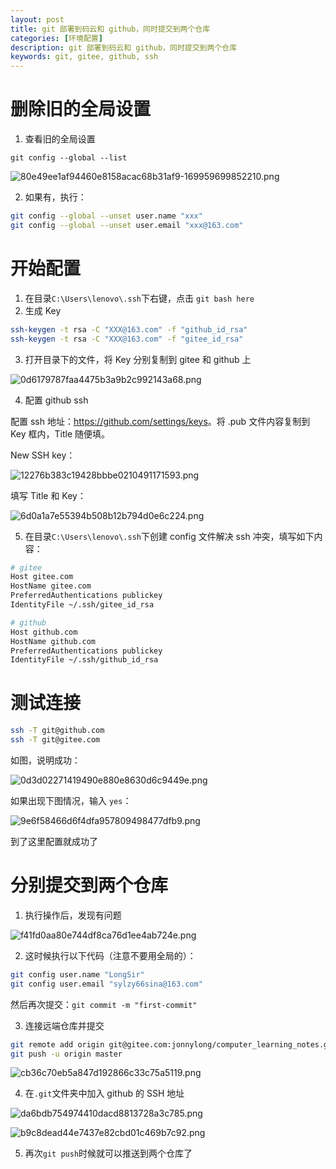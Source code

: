 ```yaml
---
layout: post
title: git 部署到码云和 github，同时提交到两个仓库
categories: [环境配置]
description: git 部署到码云和 github，同时提交到两个仓库
keywords: git, gitee, github, ssh
---
```


# 删除旧的全局设置

1. 查看旧的全局设置

`git config --global --list `

![80e49ee1af94460e8158acac68b31af9-169959699852210.png](https://cdn.jsdelivr.net/gh/isanthree/blog-gallery/pic/80e49ee1af94460e8158acac68b31af9-169959699852210.png)

2. 如果有，执行：

```bash
git config --global --unset user.name "xxx"
git config --global --unset user.email "xxx@163.com"
```

# 开始配置

1. 在目录`C:\Users\lenovo\.ssh`下右键，点击 `git bash here`
2. 生成 Key

```bash
ssh-keygen -t rsa -C "XXX@163.com" -f "github_id_rsa"
ssh-keygen -t rsa -C "XXX@163.com" -f "gitee_id_rsa"
```

3. 打开目录下的文件，将 Key 分别复制到 gitee 和 github 上

![0d6179787faa4475b3a9b2c992143a68.png](https://cdn.jsdelivr.net/gh/isanthree/blog-gallery/pic/0d6179787faa4475b3a9b2c992143a68.png)

4. 配置 github ssh

配置 ssh 地址：<https://github.com/settings/keys>。将 .pub 文件内容复制到 Key 框内，Title 随便填。

New SSH key：

![12276b383c19428bbbe0210491171593.png](https://cdn.jsdelivr.net/gh/isanthree/blog-gallery/pic/12276b383c19428bbbe0210491171593.png)

填写 Title 和 Key：

![6d0a1a7e55394b508b12b794d0e6c224.png](https://cdn.jsdelivr.net/gh/isanthree/blog-gallery/pic/6d0a1a7e55394b508b12b794d0e6c224.png)

5. 在目录`C:\Users\lenovo\.ssh`下创建 config 文件解决 ssh 冲突，填写如下内容：

```bash
# gitee
Host gitee.com
HostName gitee.com
PreferredAuthentications publickey
IdentityFile ~/.ssh/gitee_id_rsa

# github
Host github.com
HostName github.com
PreferredAuthentications publickey
IdentityFile ~/.ssh/github_id_rsa
```

# 测试连接

```bash
ssh -T git@github.com
ssh -T git@gitee.com
```

如图，说明成功：

![0d3d02271419490e880e8630d6c9449e.png](https://cdn.jsdelivr.net/gh/isanthree/blog-gallery/pic/0d3d02271419490e880e8630d6c9449e.png)

如果出现下图情况，输入 `yes`：

![9e6f58466d6f4dfa957809498477dfb9.png](https://cdn.jsdelivr.net/gh/isanthree/blog-gallery/pic/9e6f58466d6f4dfa957809498477dfb9.png)

到了这里配置就成功了

# 分别提交到两个仓库

1. 执行操作后，发现有问题

![f41fd0aa80e744df8ca76d1ee4ab724e.png](https://cdn.jsdelivr.net/gh/isanthree/blog-gallery/pic/f41fd0aa80e744df8ca76d1ee4ab724e.png)

2. 这时候执行以下代码（注意不要用全局的）：

```bash
git config user.name "LongSir"
git config user.email "sylzy66sina@163.com"
```

然后再次提交：`git commit -m "first-commit"`

3. 连接远端仓库并提交

```bash
git remote add origin git@gitee.com:jonnylong/computer_learning_notes.git
git push -u origin master
```

![cb36c70eb5a847d192866c33c75a5119.png](https://cdn.jsdelivr.net/gh/isanthree/blog-gallery/pic/cb36c70eb5a847d192866c33c75a5119.png)

4. 在`.git`文件夹中加入 github 的 SSH 地址

![da6bdb754974410dacd8813728a3c785.png](https://cdn.jsdelivr.net/gh/isanthree/blog-gallery/pic/da6bdb754974410dacd8813728a3c785.png)

![b9c8dead44e7437e82cbd01c469b7c92.png](https://cdn.jsdelivr.net/gh/isanthree/blog-gallery/pic/b9c8dead44e7437e82cbd01c469b7c92.png)

5. 再次`git push`时候就可以推送到两个仓库了